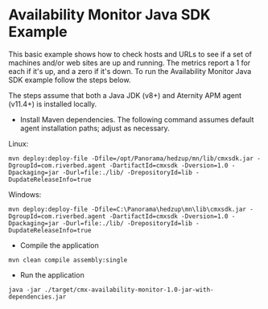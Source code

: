 # Availability Monitor Java SDK Example

This basic example shows how to check hosts and URLs to see if a set of machines and/or web sites are up and running. The metrics report a 1 for each if it's up, and a zero if it's down.  To run the Availability Monitor Java SDK example follow the steps below. 

The steps assume that both a Java JDK (v8+) and Aternity APM agent (v11.4+) is installed locally.

* Install Maven dependencies.  The following command assumes default agent installation paths; adjust as necessary.

Linux: 

`mvn deploy:deploy-file -Dfile=/opt/Panorama/hedzup/mn/lib/cmxsdk.jar -DgroupId=com.riverbed.agent -DartifactId=cmxsdk -Dversion=1.0 -Dpackaging=jar -Durl=file:./lib/ -DrepositoryId=lib -DupdateReleaseInfo=true`

Windows: 

`mvn deploy:deploy-file -Dfile=C:\Panorama\hedzup\mn\lib\cmxsdk.jar -DgroupId=com.riverbed.agent -DartifactId=cmxsdk -Dversion=1.0 -Dpackaging=jar -Durl=file:./lib/ -DrepositoryId=lib -DupdateReleaseInfo=true`


* Compile the application

`mvn clean compile assembly:single`

* Run the application

`java -jar ./target/cmx-availability-monitor-1.0-jar-with-dependencies.jar`


